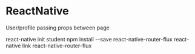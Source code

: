 # ReactNative
User/profile passing props between page

react-native init student
npm install --save react-native-router-flux
react-native link react-native-router-flux
